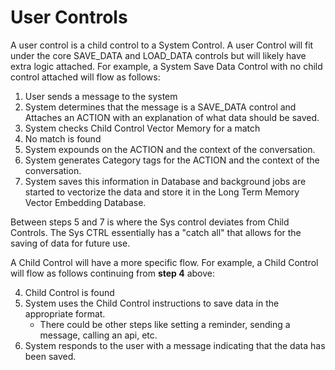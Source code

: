 # User Controls

A user control is a child control to a System Control. A user Control will fit under the core SAVE_DATA and LOAD_DATA controls but will likely have extra logic attached. For example, a System Save Data Control with no child control attached will flow as follows:

1. User sends a message to the system
2. System determines that the message is a SAVE_DATA control and Attaches an ACTION with an explanation of what data should be saved.
3. System checks Child Control Vector Memory for a match
4. No match is found
5. System expounds on the ACTION and the context of the conversation.
6. System generates Category tags for the ACTION and the context of the conversation.
7. System saves this information in Database and background jobs are started to vectorize the data and store it in the Long Term Memory Vector Embedding Database.

Between steps 5 and 7 is where the Sys control deviates from Child Controls. The Sys CTRL essentially has a "catch all" that allows for the saving of data for future use.

A Child Control will have a more specific flow. For example, a Child Control will flow as follows continuing from **step 4** above:

4. Child Control is found
5. System uses the Child Control instructions to save data in the appropriate format.
	- There could be other steps like setting a reminder, sending a message, calling an api, etc.
6. System responds to the user with a message indicating that the data has been saved.